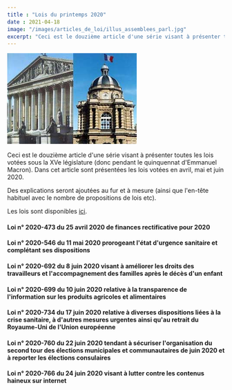 ```yaml
---
title : "Lois du printemps 2020"
date : 2021-04-18
image: "/images/articles_de_loi/illus_assemblees_parl.jpg"
excerpt: "Ceci est le douzième article d'une série visant à présenter toutes les lois votées sous la XVe législature (donc pendant le quinquennat d'Emmanuel Macron). Dans cet article sont présentées les lois votées en avril, mai et juin 2020."
---
```


![Lois du printemps 2020](/images/articles_de_loi/illus_assemblees_parl.jpg)

Ceci est le douzième article d'une série visant à présenter toutes les lois votées sous la XVe législature (donc pendant le quinquennat d'Emmanuel Macron). Dans cet article sont présentées les lois votées en avril, mai et juin 2020.  

Des explications seront ajoutées au fur et à mesure (ainsi que l'en-tête habituel avec le nombre de propositions de lois etc).

Les lois sont disponibles [ici](https://www.legifrance.gouv.fr/search/jorf?tab_selection=jorf&query=%7B(%40ALL%5Bt%22*%22%5D)%7D&nature=3M-Rcg%3D%3D&nature=o_ZqUg%3D%3D&nature=AIl5ag%3D%3D&nature=hef3Kw%3D%3D&nature=wYjYmw%3D%3D&datePublication=01%2F04%2F2020+%3E+30%2F06%2F2020&isAdvancedResult=true&sortValue=SIGNATURE_DATE_DESC&pageSize=10&typeRecherche=date&init=true&page=1).

#### Loi n° 2020-473 du 25 avril 2020 de finances rectificative pour 2020 ####

#### Loi n° 2020-546 du 11 mai 2020 prorogeant l'état d'urgence sanitaire et complétant ses dispositions ####

#### Loi n° 2020-692 du 8 juin 2020 visant à améliorer les droits des travailleurs et l'accompagnement des familles après le décès d'un enfant ####

#### Loi n° 2020-699 du 10 juin 2020 relative à la transparence de l'information sur les produits agricoles et alimentaires ####

#### Loi n° 2020-734 du 17 juin 2020 relative à diverses dispositions liées à la crise sanitaire, à d'autres mesures urgentes ainsi qu'au retrait du Royaume-Uni de l'Union européenne ####

#### Loi n° 2020-760 du 22 juin 2020 tendant à sécuriser l'organisation du second tour des élections municipales et communautaires de juin 2020 et à reporter les élections consulaires ####

#### Loi n° 2020-766 du 24 juin 2020 visant à lutter contre les contenus haineux sur internet ####
